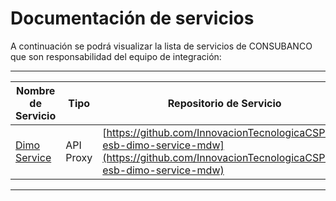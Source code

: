 # Documentación de servicios

A continuación se podrá visualizar la lista de servicios de CONSUBANCO que son responsabilidad del equipo de integración:

---

|Nombre de Servicio|Tipo|Repositorio de Servicio|Repositorio de API|
|-|-|-|-|
|[Dimo Service](services/DimoService/index.md)|API Proxy|[https://github.com/InnovacionTecnologicaCSP/int-esb-dimo-service-mdw](https://github.com/InnovacionTecnologicaCSP/int-esb-dimo-service-mdw)|[https://github.com/InnovacionTecnologicaCSP/int-apic-dimo-service-mdw](https://github.com/InnovacionTecnologicaCSP/int-apic-dimo-service-mdw)|
---